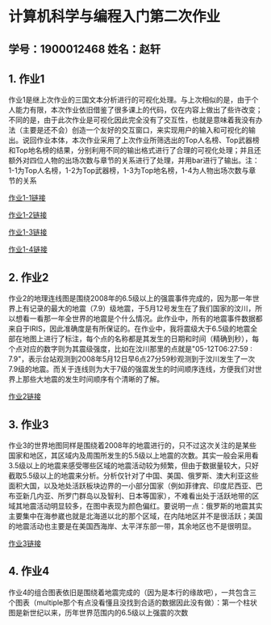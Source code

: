 # 计算机科学与编程入门第二次作业
## 学号：1900012468   姓名：赵轩
## 1. 作业1
作业1是继上次作业的三国文本分析进行的可视化处理。与上次相似的是，由于个人能力有限，本次作业依旧借鉴了很多课上的代码，仅在内容上做出了些许改变；不同的是，由于此次作业是可视化因此完全没有了交互性，也就是意味着我没有办法（主要是还不会）创造一个友好的交互窗口，来实现用户的输入和可视化的输出。说回作业本体，本次作业采用了上次作业所筛选出的Top人名榜、Top武器榜和Top地名榜的结果，分别利用不同的输出格式进行了合理的可视化处理；并且还额外对四位人物的出场次数与章节的关系进行了处理，并用bar进行了输出。注：1-1为Top人名榜，1-2为Top武器榜，1-3为Top地名榜，1-4为人物出场次数与章节的关系

[作业1-1链接](https://zdxb1121.github.io/wordcloud_sanguo_names.html)

[作业1-2链接](https://zdxb1121.github.io/wordcloud_sanguo_weapon.html)

[作业1-3链接](https://zdxb1121.github.io/wordcloud_sanguo_location.html)

[作业1-4链接](https://zdxb1121.github.io/bar_sanguo.html)

## 2. 作业2
作业2的地理连线图是围绕2008年的6.5级以上的强震事件完成的，因为那一年世界上有记录的最大的地震（7.9）级地震，于5月12号发生在了我们国家的汶川，所以想看一看那一年全世界的地震是个什么情况。此作业中，所有的地震事件数据都来自于IRIS，因此准确度是有所保证的。在作业中，我将震级大于6.5级的地震全部在地图上进行了标注，每个点的名称都是其发生的日期和时间（精确到秒），每个点对应的数字则为其震级强度，比如在汶川那里的点就是"05-12T06:27:59 : 7.9"，表示台站观测到2008年5月12日早6点27分59秒观测到于汶川发生了一次7.9级的地震。而关于连线则为大于7级的强震发生的时间顺序连线，方便我们对世界上那些大地震的发生时间顺序有个清晰的了解。

[作业2链接](https://zdxb1121.github.io/geo_earthquake.html)

## 3. 作业3
作业3的世界地图同样是围绕着2008年的地震进行的，只不过这次关注的是某些国家和地区，其区域内及周围所发生的5.5级以上地震的次数。其实一般会采用看3.5级以上的地震来感受哪些区域的地震活动较为频繁，但由于数据量较大，只好截取5.5级以上的地震来分析。分析仅针对了中国、美国、俄罗斯、澳大利亚这些面积大国，以及地处活跃板块边界的一小部分国家（例如菲律宾、印度尼西亚、巴布亚新几内亚、所罗门群岛以及智利、日本等国家），不难看出处于活跃地带的区域其地震活动明显较多，在图中表现为颜色偏红。要说明一点：俄罗斯的地震其实主要集中在海参崴也就是北海道以北的那个区域，在内陆地区并不是很活跃；美国的地震活动也主要是在美国西海岸、太平洋东部一带，其余地区也不是很明显。

[作业3链接](https://zdxb1121.github.io/map_earthquake.html)

## 4. 作业4
作业4的组合图表依旧是围绕着地震完成的（因为是本行的缘故吧），一共包含三个图表（multiple那个有点没看懂且没找到合适的数据因此没有做）：第一个柱状图是新世纪以来，历年世界范围内的6.5级以上强震的次数
